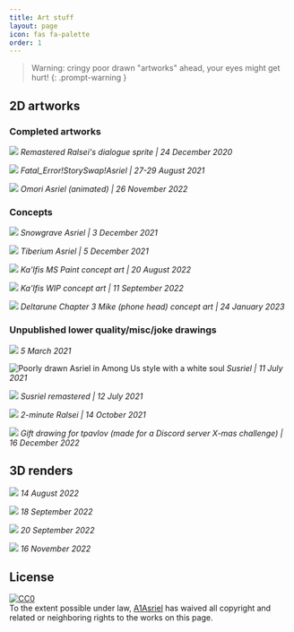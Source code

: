 ```yaml
---
title: Art stuff
layout: page
icon: fas fa-palette
order: 1
---
```


> Warning: cringy poor drawn "artworks" ahead, your eyes might get hurt!
{: .prompt-warning }

## 2D artworks

### Completed artworks

![](https://i.redd.it/sqpmr70220761.png)
*Remastered Ralsei's dialogue sprite | 24 December 2020*

![](https://cdn.discordapp.com/attachments/803693424083206224/881293954560188446/FATAL_ASRIEL_enhanced.png)
*Fatal_Error!StorySwap!Asriel | 27-29 August 2021*

![](https://cdn.discordapp.com/attachments/906997388479176755/1045824271651450890/omoriel.gif)
*Omori Asriel (animated) | 26 November 2022*

### Concepts

![](https://cdn.discordapp.com/attachments/803693424083206224/916314092644470794/snowgrave_asriel_concept.png)
*Snowgrave Asriel | 3 December 2021*

![](https://cdn.discordapp.com/attachments/803693424083206224/916847878981435433/unknown.png)
*Tiberium Asriel | 5 December 2021*

![](https://cdn.discordapp.com/attachments/803693424083206224/1018267303432962149/KaIfis.png)
*Ka'Ifis MS Paint concept art | 20 August 2022*

![](https://cdn.discordapp.com/attachments/803693424083206224/1018267533477953557/unknown.png)
*Ka'Ifis WIP concept art | 11 September 2022*

![](https://cdn.discordapp.com/attachments/704701934233190944/1067453073410248764/image-1.png)
*Deltarune Chapter 3 Mike (phone head) concept art | 24 January 2023*

### Unpublished lower quality/misc/joke drawings

![](https://cdn.discordapp.com/attachments/803693424083206224/817397808318644265/sketch-1614952923440.png)
*5 March 2021*

![Poorly drawn Asriel in Among Us style with a white soul](https://cdn.discordapp.com/attachments/713481949896900622/1053474865287528499/asrielus.png)
*Susriel | 11 July 2021*

![](https://cdn.discordapp.com/attachments/713481949896900622/1053474172807958578/asrielus_remastered_transparent.png)
*Susriel remastered | 12 July 2021*

![](https://cdn.discordapp.com/attachments/803693424083206224/898256176528130098/unknown.png)
*2-minute Ralsei | 14 October 2021*

![](https://cdn.discordapp.com/attachments/713481949896900622/1053472939909054484/tim_hug.png)
*Gift drawing for tpavlov (made for a Discord server X-mas challenge) | 16 December 2022*

## 3D renders

![](https://cdn.discordapp.com/attachments/906997388479176755/1042161259895853117/something2sqr.png)
*14 August 2022*

![](https://cdn.discordapp.com/attachments/803693424083206224/1021144404423086111/idk.png)
*18 September 2022*

![](https://cdn.discordapp.com/attachments/906997388479176755/1042187411326779582/idk2.png)
*20 September 2022*

![](https://cdn.discordapp.com/attachments/906997388479176755/1042188066116358144/untitled2.png)
*16 November 2022*

## License

<p xmlns:dct="http://purl.org/dc/terms/">
  <a rel="license"
     href="http://creativecommons.org/publicdomain/zero/1.0/">
    <img src="http://i.creativecommons.org/p/zero/1.0/88x31.png" style="border-style: none;" alt="CC0" />
  </a>
  <br />
  To the extent possible under law,
  <a rel="dct:publisher"
     href="https://a1asriel.github.io/about">
    <span property="dct:title">A1Asriel</span></a>
  has waived all copyright and related or neighboring rights to
  the works on this page.
</p>
